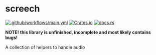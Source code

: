 # screech
[![.github/workflows/main.yml](https://github.com/samuelleeuwenburg/screech/actions/workflows/main.yml/badge.svg)](https://github.com/samuelleeuwenburg/screech/actions/workflows/main.yml)
[![Crates.io](https://img.shields.io/crates/v/screech.svg)](https://crates.io/crates/screech)
[![docs.rs](https://docs.rs/screech/badge.svg)](https://docs.rs/screech/)

**NOTE! this library is unfinished, incomplete and most likely contains bugs!**

A collection of helpers to handle audio
